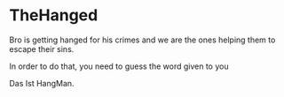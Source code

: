 # TheHanged
Bro is getting hanged for his crimes and we are the ones helping them to escape their sins.


In order to do that, you need to guess the word given to you

Das Ist HangMan.
